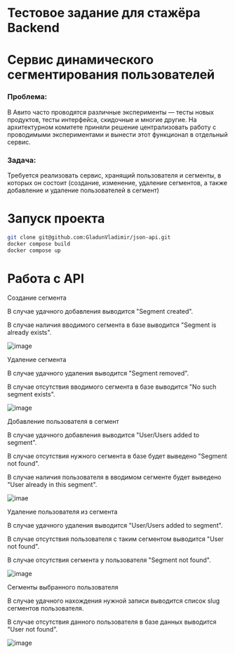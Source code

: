 # Тестовое задание для стажёра Backend
# Сервис динамического сегментирования пользователей

### Проблема:

В Авито часто проводятся различные эксперименты — тесты новых продуктов, тесты интерфейса, скидочные и многие другие.
На архитектурном комитете приняли решение централизовать работу с проводимыми экспериментами и вынести этот функционал в отдельный сервис.

### Задача:

Требуется реализовать сервис, хранящий пользователя и сегменты, в которых он состоит (создание, изменение, удаление сегментов, а также добавление и удаление пользователей в сегмент)

# Запуск проекта

```sh
git clone git@github.com:GladunVladimir/json-api.git
docker compose build
docker compose up
```
# Работа с API

Создание сегмента

В случае удачного добавления выводится "Segment created".

В случае наличия вводимого сегмента в базе выводится "Segment is already exists".


![image](https://github.com/GladunVladimir/json-api/blob/main/Screenshots/%D0%94%D0%BE%D0%B1%D0%B0%D0%B2%D0%BB%D0%B5%D0%BD%D0%B8%D0%B5%20%D1%81%D0%B5%D0%B3%D0%BC%D0%B5%D0%BD%D1%82%D0%B0.png)


Удаление сегмента

В случае удачного удаления выводится "Segment removed".

В случае отсутствия вводимого сегмента в базе выводится "No such segment exists".

![image](https://github.com/GladunVladimir/json-api/blob/main/Screenshots/%D0%A3%D0%B4%D0%B0%D0%BB%D0%B5%D0%BD%D0%B8%D0%B5%20%D1%81%D0%B5%D0%B3%D0%BC%D0%B5%D0%BD%D1%82%D0%B0.png)


Добавление пользователя в сегмент

В случае удачного добавления выводится "User/Users added to segment".

В случае отсутствия нужного сегмента в базе будет выведено "Segment not found".

В случае наличия пользователя в вводимом сегменте будет выведено "User already in this segment".

![imae](https://github.com/GladunVladimir/json-api/blob/main/Screenshots/%D0%94%D0%BE%D0%B1%D0%B0%D0%B2%D0%BB%D0%B5%D0%BD%D0%B8%D0%B5%20%D0%BF%D0%BE%D0%BB%D1%8C%D0%B7%D0%BE%D0%B2%D0%B0%D1%82%D0%B5%D0%BB%D1%8F%20%D0%B2%20%D1%81%D0%B5%D0%B3%D0%BC%D0%B5%D0%BD%D1%82.png)


Удаление пользователя из сегмента

В случае удачного удаления выводится "User/Users added to segment".

В случае отсутствия пользователя с таким сегментом выводится "User not found".

В случае отсутствия сегмента у пользователя "Segment not found".

![image](https://github.com/GladunVladimir/json-api/blob/main/Screenshots/%D0%A3%D0%B4%D0%B0%D0%BB%D0%B5%D0%BD%D0%B8%D0%B5%20%D0%BF%D0%BE%D0%BB%D1%8C%D0%B7%D0%BE%D0%B2%D0%B0%D1%82%D0%B5%D0%BB%D1%8F%20%D0%B8%D0%B7%20%D1%81%D0%B5%D0%B3%D0%BC%D0%B5%D0%BD%D1%82%D0%B0.png)


Сегменты выбранного пользователя

В случае удачного нахождения нужной записи выводится список slug сегментов пользователя.

В случае отсутствия данного пользователя в базе данных выводится "User not found".

![image](https://github.com/GladunVladimir/json-api/blob/main/Screenshots/%D0%A1%D0%B5%D0%B3%D0%BC%D0%B5%D0%BD%D1%82%D1%8B%20%D0%BF%D0%BE%D0%BB%D1%8C%D0%B7%D0%BE%D0%B2%D0%B0%D1%82%D0%B5%D0%BB%D1%8F.png)
